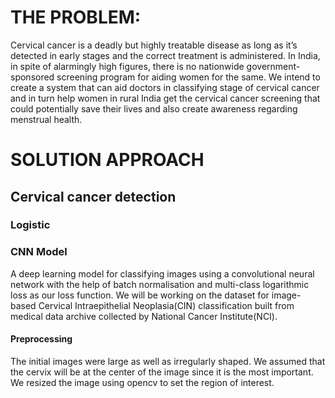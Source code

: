 # THE PROBLEM:
Cervical cancer is a deadly but highly treatable disease as long as
it’s detected in early stages and the correct treatment is
administered. In India, in spite of alarmingly high figures, there is
no nationwide government-sponsored screening program for
aiding women for the same.
We intend to create a system that can aid doctors in classifying
stage of cervical cancer and in turn help women in rural India get
the cervical cancer screening that could potentially save their lives
and also create awareness regarding menstrual health.
# SOLUTION APPROACH
## Cervical cancer detection
### Logistic 
### CNN Model
A deep learning model for classifying images using a convolutional neural network with the help of batch normalisation and multi-class
logarithmic loss as our loss function. We will be working on the dataset for image-based Cervical Intraepithelial Neoplasia(CIN)
classification built from medical data archive collected by National Cancer Institute(NCI).

#### Preprocessing
The initial images were large as well as irregularly shaped. We assumed that the cervix will be at the center of the image since it is the most important. 
We resized the image using opencv to set the region of interest.
